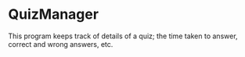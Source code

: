 # QuizManager
This program keeps track of details of a quiz; the time taken to answer, correct and wrong answers, etc.
